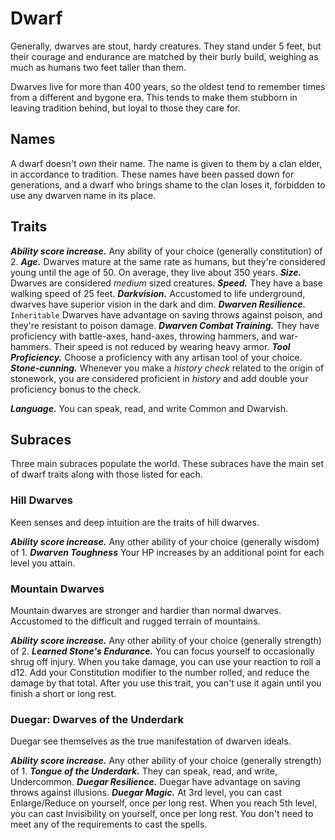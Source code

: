# Dwarf
Generally, dwarves are stout, hardy creatures. They stand under 5 feet, but their courage and endurance are matched by their burly build, weighing as much as humans two feet taller than them.

Dwarves live for more than 400 years, so the oldest tend to remember times from a different and bygone era. This tends to make them stubborn in leaving tradition behind, but loyal to those they care for.
## Names
A dwarf doesn't *own* their name. The name is given to them by a clan elder, in accordance to tradition. These names have been passed down for generations, and a dwarf who brings shame to the clan loses it, forbidden to use any dwarven name in its place.
## Traits
***Ability score increase.*** Any ability of your choice (generally constitution) of 2.
***Age.*** Dwarves mature at the same rate as humans, but they're considered young until the age of 50. On average, they live about 350 years.
***Size.*** Dwarves are considered *medium* sized creatures.
***Speed.*** They have a base walking speed of 25 feet.
***Darkvision.*** Accustomed to life underground, dwarves have superior vision in the dark and dim.
***Dwarven Resilience.*** `Inheritable` Dwarves have advantage on saving throws against poison, and they're resistant to poison damage.
***Dwarven Combat Training.*** They have proficiency with battle-axes, hand-axes, throwing hammers, and war-hammers. Their speed is not reduced by wearing heavy armor.
***Tool Proficiency.*** Choose a proficiency with any artisan tool of your choice.
***Stone-cunning.*** Whenever you make a *history check* related to the origin of stonework, you are considered proficient in *history* and add double your proficiency bonus to the check.

***Language.*** You can speak, read, and write Common and Dwarvish.
## Subraces
Three main subraces populate the world. These subraces have the main set of dwarf traits along with those listed for each.
### Hill Dwarves
Keen senses and deep intuition are the traits of hill dwarves.

***Ability score increase.*** Any other ability of your choice (generally wisdom) of 1.
***Dwarven Toughness*** Your HP increases by an additional point for each level you attain.
### Mountain Dwarves
Mountain dwarves are stronger and hardier than normal dwarves. Accustomed to the difficult and rugged terrain of mountains.

***Ability score increase.*** Any other ability of your choice (generally strength) of 2.
***Learned Stone's Endurance.*** You can focus yourself to occasionally shrug off injury. When you take damage, you can use your reaction to roll a d12. Add your Constitution modifier to the number rolled, and reduce the damage by that total. After you use this trait, you can't use it again until you finish a short or long rest.
### Duegar: Dwarves of the Underdark
Duegar see themselves as the true manifestation of dwarven ideals.

***Ability score increase.*** Any other ability of your choice (generally strength) of 1.
***Tongue of the Underdark.*** They can speak, read, and write, Undercommon.
***Duegar Resilience.*** Duegar have advantage on saving throws against illusions.
***Duegar Magic.*** At 3rd level, you can cast Enlarge/Reduce on yourself, once per long rest. When you reach 5th level, you can cast Invisibility on yourself, once per long rest. You don't need to meet any of the requirements to cast the spells.